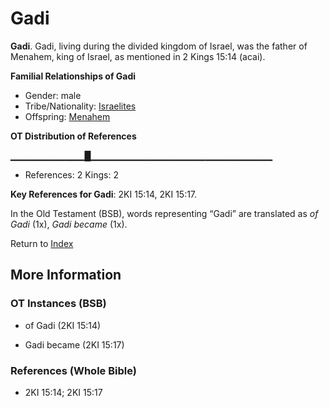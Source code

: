 # Gadi
**Gadi**. 
Gadi, living during the divided kingdom of Israel, was the father of Menahem, king of Israel, as mentioned in 2 Kings 15:14 (acai). 




**Familial Relationships of Gadi**


* Gender: male
* Tribe/Nationality: [Israelites](../../../groups/md/acai/Israel.md)
* Offspring: [Menahem](Menahem.md)


**OT Distribution of References**

▁▁▁▁▁▁▁▁▁▁▁█▁▁▁▁▁▁▁▁▁▁▁▁▁▁▁▁▁▁▁▁▁▁▁▁▁▁▁
* References: 2 Kings: 2



**Key References for Gadi**: 
2KI 15:14, 2KI 15:17. 


In the Old Testament (BSB), words representing “Gadi” are translated as 
*of Gadi* (1x), *Gadi became* (1x). 




Return to [Index](00-Index.md)

## More Information

### OT Instances (BSB)

* of Gadi (2KI 15:14)

* Gadi became (2KI 15:17)



### References (Whole Bible)

* 2KI 15:14; 2KI 15:17



